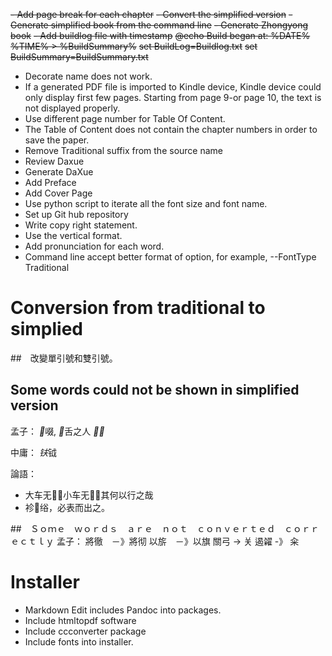 ~~- Add page break for each chapter~~
~~- Convert the simplified version~~
~~- Generate simplified book from the command line~~
~~- Generate Zhongyong book~~
~~- Add buildlog file with timestamp~~
	~~@echo Build began at: %DATE% %TIME% > %BuildSummary%~~
	~~set BuildLog=Buildlog.txt~~
	~~set BuildSummary=BuildSummary.txt~~
- Decorate name does not work.
- If a generated PDF file is imported to Kindle device, Kindle device could only display first few pages. Starting from page 9-or page 10, the text is not displayed properly.
- Use different page number for Table Of Content.
- The Table of Content does not contain the chapter numbers in order to save the paper.
- Remove Traditional suffix from the source name
- Review Daxue
- Generate DaXue
- Add Preface
- Add Cover Page
- Use python script to iterate all the font size and font name.
- Set up Git hub repository
- Write copy right statement.
- Use the vertical format.
- Add pronunciation for each word.
- Command line accept better format of option, for example, --FontType Traditional

# Conversion from traditional to simplied

##　改變單引號和雙引號。


## Some words could not be shown in simplified version

孟子： *𫗦*啜, *𫛞*舌之人 *𫍙𫍙*

中庸： *𫓧*钺

論語： 
- 大车无􀀀，小车无􀀀，其何以行之哉
- 袗􀀀绤，必表而出之。

##　Ｓｏｍｅ　ｗｏｒｄｓ　ａｒｅ　ｎｏｔ　ｃｏｎｖｅｒｔｅｄ　ｃｏｒｒｅｃｔｌｙ
孟子：
將徹　－》將彻
以旂　－》以旗
關弓 -> 关
遏糴 -》 籴

# Installer
- Markdown Edit includes Pandoc into packages.
- Include htmltopdf software
- Include ccconverter package
- Include fonts into installer.